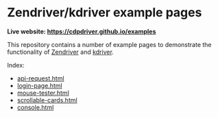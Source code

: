 # Zendriver/kdriver example pages

**Live website: https://cdpdriver.github.io/examples**

This repository contains a number of example pages to demonstrate the functionality of [Zendriver](https://github.com/cdpdriver/zendriver) and [kdriver](https://github.com/cdpdriver/kdriver).

Index:

- [api-request.html](https://cdpdriver.github.io/examples/api-request.html)
- [login-page.html](https://cdpdriver.github.io/examples/login-page.html)
- [mouse-tester.html](https://cdpdriver.github.io/examples/mouse-tester.html)
- [scrollable-cards.html](https://cdpdriver.github.io/examples/scrollable-cards.html)
- [console.html](https://cdpdriver.github.io/examples/console.html)
